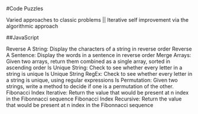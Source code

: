 #Code Puzzles

Varied approaches to classic problems || Iterative self improvement via the algorithmic approach

##JavaScript

Reverse A String: Display the characters of a string in reverse order
Reverse A Sentence: Display the words in a sentence in reverse order
Merge Arrays: Given two arrays, return them combined as a single array, sorted in ascending order
Is Unique String: Check to see whether every letter in a string is unique
Is Unique String RegEx: Check to see whether every letter in a string is unique, using regular expressions
Is Permutation: Given two strings, write a method to decide if one is a permutation of the other.
Fibonacci Index Iterative: Return the value that would be present at n index in the Fibonnacci sequence
Fibonacci Index Recursive: Return the value that would be present at n index in the Fibonnacci sequence
